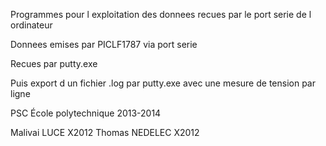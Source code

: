 Programmes pour l exploitation des donnees recues par le port serie de l ordinateur

Donnees emises par PICLF1787 via port serie

Recues par putty.exe

Puis export d un fichier .log par putty.exe avec une mesure de tension par ligne

PSC École polytechnique 2013-2014

Malivai LUCE X2012
Thomas NEDELEC X2012
